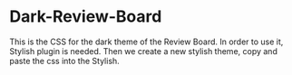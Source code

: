 # Dark-Review-Board

This is the CSS for the dark theme of the Review Board. In order to use it, Stylish plugin is needed. Then we create a new stylish theme, copy and paste the css into the Stylish.
